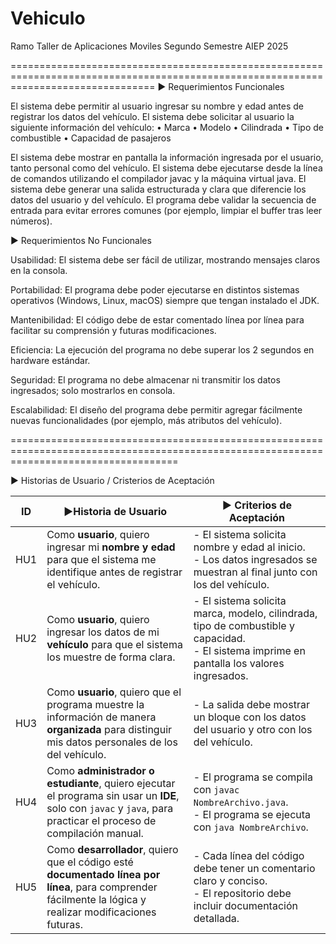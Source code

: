 # Vehiculo
Ramo Taller de Aplicaciones Moviles Segundo Semestre AIEP 2025

=====================================================================================================================================
► Requerimientos Funcionales

El sistema debe permitir al usuario ingresar su nombre y edad antes de registrar los datos del vehículo.
El sistema debe solicitar al usuario la siguiente información del vehículo:
•	Marca
•	Modelo
•	Cilindrada
•	Tipo de combustible
•	Capacidad de pasajeros


El sistema debe mostrar en pantalla la información ingresada por el usuario, tanto personal como del vehículo.
El sistema debe ejecutarse desde la línea de comandos utilizando el compilador javac y la máquina virtual java.
El sistema debe generar una salida estructurada y clara que diferencie los datos del usuario y del vehículo.
El programa debe validar la secuencia de entrada para evitar errores comunes (por ejemplo, limpiar el buffer tras leer números).

► Requerimientos No Funcionales

Usabilidad:
El sistema debe ser fácil de utilizar, mostrando mensajes claros en la consola.

Portabilidad:
El programa debe poder ejecutarse en distintos sistemas operativos (Windows, Linux, macOS) siempre que tengan instalado el JDK.

Mantenibilidad:
El código debe de estar comentado línea por línea para facilitar su comprensión y futuras modificaciones.

Eficiencia:
La ejecución del programa no debe superar los 2 segundos en hardware estándar.

Seguridad:
El programa no debe almacenar ni transmitir los datos ingresados; solo mostrarlos en consola.

Escalabilidad:
El diseño del programa debe permitir agregar fácilmente nuevas funcionalidades (por ejemplo, más atributos del vehículo).

=========================================================================================================================================


 ► Historias de Usuario / Cristerios de Aceptación 

| ID  | ►Historia de Usuario                                                                 | ► Criterios de Aceptación                                                                 |
|-----|-------------------------------------------------------------------------------------|-----------------------------------------------------------------------------------------|
| HU1 | Como **usuario**, quiero ingresar mi **nombre y edad** para que el sistema me identifique antes de registrar el vehículo. | - El sistema solicita nombre y edad al inicio.<br>- Los datos ingresados se muestran al final junto con los del vehículo. |
| HU2 | Como **usuario**, quiero ingresar los datos de mi **vehículo** para que el sistema los muestre de forma clara. | - El sistema solicita marca, modelo, cilindrada, tipo de combustible y capacidad.<br>- El sistema imprime en pantalla los valores ingresados. |
| HU3 | Como **usuario**, quiero que el programa muestre la información de manera **organizada** para distinguir mis datos personales de los del vehículo. | - La salida debe mostrar un bloque con los datos del usuario y otro con los del vehículo. |
| HU4 | Como **administrador o estudiante**, quiero ejecutar el programa sin usar un **IDE**, solo con `javac` y `java`, para practicar el proceso de compilación manual. | - El programa se compila con `javac NombreArchivo.java`.<br>- El programa se ejecuta con `java NombreArchivo`. |
| HU5 | Como **desarrollador**, quiero que el código esté **documentado línea por línea**, para comprender fácilmente la lógica y realizar modificaciones futuras. | - Cada línea del código debe tener un comentario claro y conciso.<br>- El repositorio debe incluir documentación detallada. |

